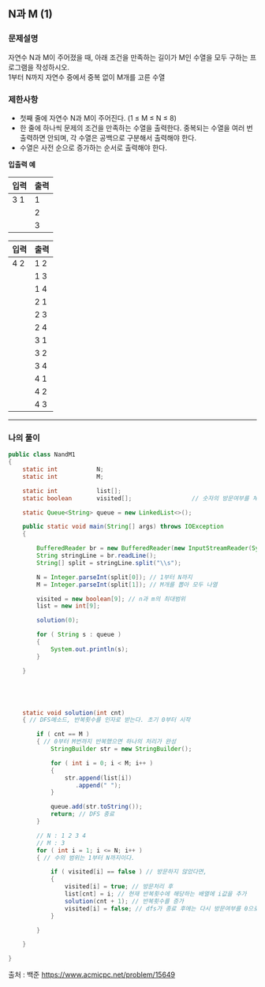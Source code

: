  ## N과 M (1)  
 ### 문제설명
자연수 N과 M이 주어졌을 때, 아래 조건을 만족하는 길이가 M인 수열을 모두 구하는 프로그램을 작성하시오.  
1부터 N까지 자연수 중에서 중복 없이 M개를 고른 수열  


### 제한사항
* 첫째 줄에 자연수 N과 M이 주어진다. (1 ≤ M ≤ N ≤ 8)  
* 한 줄에 하나씩 문제의 조건을 만족하는 수열을 출력한다. 중복되는 수열을 여러 번 출력하면 안되며, 각 수열은 공백으로 구분해서 출력해야 한다.
* 수열은 사전 순으로 증가하는 순서로 출력해야 한다.  

 **입출력 예**  
 
|입력|출력|
|----|----|
|3 1 | 1  |
|    | 2  |
|    | 3  |

|입력|출력|
|----|------|
|4 2 | 1 2  |
|    | 1 3  |
|    | 1 4  |
|    | 2 1  |
|    | 2 3  |
|    | 2 4  |
|    | 3 1  |
|    | 3 2  |
|    | 3 4  |
|    | 4 1  |
|    | 4 2  |
|    | 4 3  |




------------
### 나의 풀이
~~~java
public class NandM1
{
    static int           N;
    static int           M;

    static int           list[];
    static boolean       visited[];                 // 숫자의 방문여부를 체크 할 방문배열과 결과를 저장 할 배열을 선언

    static Queue<String> queue = new LinkedList<>();

    public static void main(String[] args) throws IOException
    {

        BufferedReader br = new BufferedReader(new InputStreamReader(System.in));
        String stringLine = br.readLine();
        String[] split = stringLine.split("\\s");

        N = Integer.parseInt(split[0]); // 1부터 N까지
        M = Integer.parseInt(split[1]); // M개를 뽑아 모두 나열

        visited = new boolean[9]; // n과 m의 최대범위
        list = new int[9];

        solution(0);

        for ( String s : queue )
        {
            System.out.println(s);
        }

    }





    static void solution(int cnt)
    { // DFS메소드, 반복횟수를 인자로 받는다. 초기 0부터 시작

        if ( cnt == M )
        { // 0부터 M번까지 반복했으면 하나의 처리가 완성
            StringBuilder str = new StringBuilder();

            for ( int i = 0; i < M; i++ )
            {
                str.append(list[i])
                   .append(" ");
            }

            queue.add(str.toString());
            return; // DFS 종료
        }

        // N : 1 2 3 4
        // M : 3
        for ( int i = 1; i <= N; i++ )
        { // 수의 범위는 1부터 N까지이다.

            if ( visited[i] == false ) // 방문하지 않았다면,
            {
                visited[i] = true; // 방문처리 후
                list[cnt] = i; // 현재 반복횟수에 해당하는 배열에 i값을 추가
                solution(cnt + 1); // 반복횟수를 증가
                visited[i] = false; // dfs가 종료 후에는 다시 방문여부를 0으로 초기화
            }

        }

    }

}
~~~

출처 : 백준  https://www.acmicpc.net/problem/15649